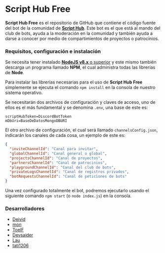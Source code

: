 
# Script Hub Free
**Script Hub Free** es el repositorio de GitHub que contiene el código fuente del bot de la comunidad de [**Script Hub**](https://scripthubteam.github.io/ "Script Hub"). Este bot es el que está al mando del club de bots, ayuda a la moderación en la comunidad y también ayuda a darse a conocer por medio de compartimientos de proyectos o patrocinios.

### Requisitos, configuración e instalación
Se necesita tener instalado [**NodeJS v8.x** o superior](https://nodejs.org/en/download/ "NodeJS descargas") y este mismo también descarga un programa llamado **NPM**, el cual administra todas las librerías de **Node**.

Para instalar las librerías necesarias para el uso de **Script Hub Free** simplemente se ejecuta el comando `npm install` en la consola de nuestro sistema operativo.

Se necesitarán dos archivos de configuración y claves de acceso, uno de ellos es el más fundamental y se denomina `.env`, una base de este es:
```env
scriptHubToken=DiscordBotToken
mDbUri=BaseDeDatosMongoDBURI
```
El otro archivo de configuración, el cual será llamado `channelsConfig.json`, indicarán los canales de cada cosa, un ejemplo de este es:
```json
{
  "inviteChannelId": "Canal para invitar",
  "globalChannelId": "Canal general o global",
  "projectsChannelId": "Canal de proyectos",
  "partnersChannelId": "Canal de patrocinios",
  "playgroundChannelId": "Canal del club de bots",
  "privateLogsChannelId": "Canal de registros privados",
  "botRequestsChannelId": "Canal de peticiones de bots"
}
```

Una vez configurado totalmente el bot, podremos ejecutarlo usando el siguiente comando `npm start` (o `node index.js`) en la consola.

### Desarrolladores
- [Deivid](https://github.com/Drylotrans "Drylotrans")
- [mon](https://github.com/wwmon "mon")
- [ToelF](https://github.com/toelf412 "toelf412")
- [Devsaider](https://github.com/MrDevsaider "MrDevsaider")
- [Lau](https://github.com/Laauuu "Lau")
- [tati1206](https://github.com/tati1206 "tati1206")

